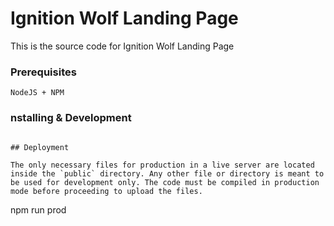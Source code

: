 # Ignition Wolf Landing Page

This is the source code for Ignition Wolf Landing Page

### Prerequisites

```
NodeJS + NPM
```

### nstalling & Development

```

## Deployment

The only necessary files for production in a live server are located inside the `public` directory. Any other file or directory is meant to be used for development only. The code must be compiled in production mode before proceeding to upload the files.

```
npm run prod
```